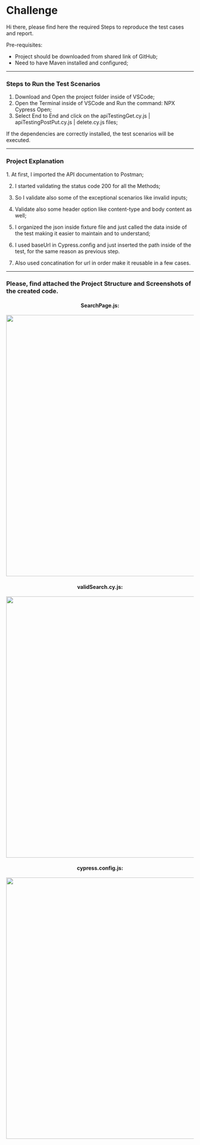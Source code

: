 # Challenge

Hi there, please find here the required Steps to reproduce the test cases and report.

Pre-requisites:
-  Project should be downloaded from shared link of GitHub;
-  Need to have Maven installed and configured;

---------------

<h3>Steps to Run the Test Scenarios</h3>

1. Download and Open the project folder inside of VSCode;
2. Open the Terminal inside of VSCode and Run the command: NPX Cypress Open;
3. Select End to End and click on the apiTestingGet.cy.js  | apiTestingPostPut.cy.js | delete.cy.js files;

If the dependencies are correctly installed, the test scenarios will be executed.

---------------

<h3>Project Explanation</h3>
1. At first, I imported the API documentation to Postman;

2. I started validating the status code 200 for all the Methods;

3. So I validate also some of the exceptional scenarios like invalid inputs;

4. Validate also some header option like content-type and body content as well;

5. I organized the json inside fixture file and just called the data inside of the test making it easier to maintain and to understand;

6. I used baseUrl in Cypress.config and just inserted the path inside of the test, for the same reason as previous step.

7. Also used concatination for url in order make it reusable in a few cases.

---------------

<h3>    Please, find attached the Project Structure and Screenshots of the created code. </h3>


<h4><center>SearchPage.js:
<br> </br>
<div align="left">
<img src="Screenshot 2024-01-03 at 5.42.24 AM.png" width="700px"/>
</div>

<h4><center>validSearch.cy.js:
<br> </br>
<div align="left">
<img src="Screenshot 2024-01-03 at 5.41.21 AM.png" width="700px"/>
</div>  

<h4><center>cypress.config.js:
<br> </br>
<div align="left">
<img src="Screenshot 2024-01-03 at 5.43.19 AM.png" width="700px"/>
</div>  
